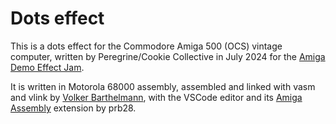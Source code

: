 # Dots effect

This is a dots effect for the Commodore Amiga 500 (OCS) vintage computer,
written by Peregrine/Cookie Collective in July 2024
for the [Amiga Demo Effect Jam](https://itch.io/jam/amigademoeffectjam).

It is written in Motorola 68000 assembly, assembled and linked with
vasm and vlink by [Volker Barthelmann](http://www.compilers.de/vasm.html),
with the VSCode editor and its
[Amiga Assembly](https://github.com/prb28/vscode-amiga-assembly) extension
by prb28.
